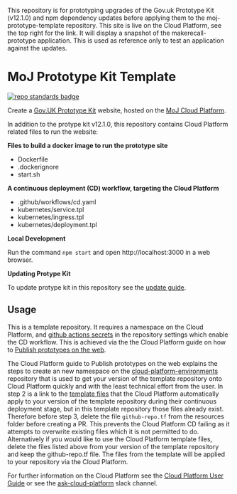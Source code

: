 This repository is for prototyping upgrades of the Gov.uk Prototype Kit (v12.1.0) and npm dependency updates before applying them to the moj-prototype-template repository. This site is live on the Cloud Platform, see the top right for the link. It will display a snapshot of the makerecall-prototype application. This is used as reference only to test an application against the updates.

# MoJ Prototype Kit Template

[![repo standards badge](https://img.shields.io/badge/dynamic/json?color=blue&style=for-the-badge&logo=github&label=MoJ%20Compliant&query=%24.data%5B%3F%28%40.name%20%3D%3D%20%22moj-prototype-template%22%29%5D.status&url=https%3A%2F%2Foperations-engineering-reports.cloud-platform.service.justice.gov.uk%2Fgithub_repositories)](https://operations-engineering-reports.cloud-platform.service.justice.gov.uk/github_repositories#moj-prototype-template "Link to report")

Create a [Gov.UK Prototype Kit] website, hosted on the [MoJ Cloud Platform].

In addition to the protype kit v12.1.0, this repository contains Cloud Platform related files to run the website:

**Files to build a docker image to run the prototype site**

* Dockerfile
* .dockerignore
* start.sh

**A continuous deployment (CD) workflow, targeting the Cloud Platform**

* .github/workflows/cd.yaml
* kubernetes/service.tpl
* kubernetes/ingress.tpl
* kubernetes/deployment.tpl

**Local Development**

Run the command ```npm start``` and open http://localhost:3000 in a web browser.

**Updating Protype Kit**

To update protype kit in this repository see the [update guide](https://govuk-prototype-kit.herokuapp.com/docs/updating-the-kit).

## Usage

This is a template repository. It requires a namespace on the Cloud Platform, and [github actions secrets] in the repository settings which enable the CD workflow. This is achieved via the the Cloud Platform guide on how to [Publish prototypes on the web].

The Cloud Platform guide to Publish prototypes on the web explains the steps to create an new namespace on the [cloud-platform-environments] repository that is used to get your version of the template repository onto Cloud Platform quickly and with the least technical effort from the user.
In step 2 is a link to the [template files] that the Cloud Platform automatically apply to your version of the template repository during their continuous deployment stage, but in this template repository those files already exist. Therefore before step 3, delete the file ```github-repo.tf``` from the resources folder before creating a PR. This prevents the Cloud Platform CD failing as it attempts to overwrite existing files which it is not permitted to do. Alternatively if you would like to use the Cloud Platform template files, delete the files listed above from your version of the template repository and keep the github-repo.tf file. The files from the template will be applied to your repository via the Cloud Platform.

For further information on the Cloud Platform see the [Cloud Platform User Guide] or see the [ask-cloud-platform] slack channel.

[ask-cloud-platform]: https://mojdt.slack.com/archives/C57UPMZLY
[Cloud Platform User Guide]: https://user-guide.cloud-platform.service.justice.gov.uk/#cloud-platform-user-guide
[template files]: https://github.com/ministryofjustice/cloud-platform-terraform-github-prototype/tree/main/templates
[cloud-platform-environments]: https://github.com/ministryofjustice/cloud-platform-environments
[Publish prototypes on the web]: https://user-guide.cloud-platform.service.justice.gov.uk/documentation/getting-started/prototype-kit.html#publish-prototypes-on-the-web
[Gov.UK Prototype Kit]: https://govuk-prototype-kit.herokuapp.com/docs
[MoJ Cloud Platform]: https://user-guide.cloud-platform.service.justice.gov.uk/documentation/concepts/about-the-cloud-platform.html
[github actions secrets]: https://docs.github.com/en/actions/reference/encrypted-secrets
